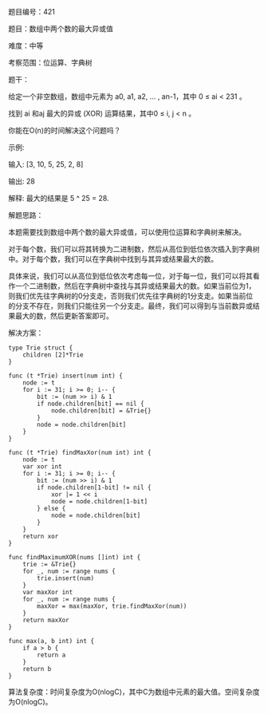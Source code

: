 题目编号：421

题目：数组中两个数的最大异或值

难度：中等

考察范围：位运算、字典树

题干：

给定一个非空数组，数组中元素为 a0, a1, a2, … , an-1，其中 0 ≤ ai < 231 。

找到 ai 和aj 最大的异或 (XOR) 运算结果，其中0 ≤ i, j < n 。

你能在O(n)的时间解决这个问题吗？

示例:

输入: [3, 10, 5, 25, 2, 8]

输出: 28

解释: 最大的结果是 5 ^ 25 = 28.

解题思路：

本题需要找到数组中两个数的最大异或值，可以使用位运算和字典树来解决。

对于每个数，我们可以将其转换为二进制数，然后从高位到低位依次插入到字典树中。对于每个数，我们可以在字典树中找到与其异或结果最大的数。

具体来说，我们可以从高位到低位依次考虑每一位，对于每一位，我们可以将其看作一个二进制数，然后在字典树中查找与其异或结果最大的数。如果当前位为1，则我们优先往字典树的0分支走，否则我们优先往字典树的1分支走。如果当前位的分支不存在，则我们只能往另一个分支走。最终，我们可以得到与当前数异或结果最大的数，然后更新答案即可。

解决方案：

```
type Trie struct {
    children [2]*Trie
}

func (t *Trie) insert(num int) {
    node := t
    for i := 31; i >= 0; i-- {
        bit := (num >> i) & 1
        if node.children[bit] == nil {
            node.children[bit] = &Trie{}
        }
        node = node.children[bit]
    }
}

func (t *Trie) findMaxXor(num int) int {
    node := t
    var xor int
    for i := 31; i >= 0; i-- {
        bit := (num >> i) & 1
        if node.children[1-bit] != nil {
            xor |= 1 << i
            node = node.children[1-bit]
        } else {
            node = node.children[bit]
        }
    }
    return xor
}

func findMaximumXOR(nums []int) int {
    trie := &Trie{}
    for _, num := range nums {
        trie.insert(num)
    }
    var maxXor int
    for _, num := range nums {
        maxXor = max(maxXor, trie.findMaxXor(num))
    }
    return maxXor
}

func max(a, b int) int {
    if a > b {
        return a
    }
    return b
}
```

算法复杂度：时间复杂度为O(nlogC)，其中C为数组中元素的最大值。空间复杂度为O(nlogC)。